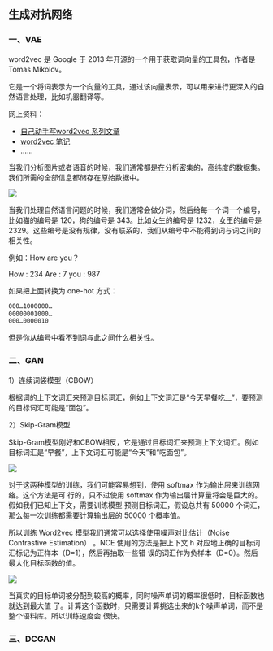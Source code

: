## 生成对抗网络

### 一、VAE

word2vec 是 Google 于 2013 年开源的一个用于获取词向量的工具包，作者是 Tomas Mikolov。

它是一个将词表示为一个向量的工具，通过该向量表示，可以用来进行更深入的自然语言处理，比如机器翻译等。

网上资料：

- [自己动手写word2vec 系列文章](https://blog.csdn.net/u014595019/article/details/51884529)
- [word2vec 笔记](https://blog.csdn.net/zhangxb35/article/details/74716245)
- ......

当我们分析图片或者语音的时候，我们通常都是在分析密集的，高纬度的数据集。我们所需的全部信息都储存在原始数据中。

![](http://p35l3ejfq.bkt.clouddn.com/20181012143644.png)

当我们处理自然语言问题的时候，我们通常会做分词，然后给每一个词一个编号，比如猫的编号是 120，狗的编号是 343。比如女生的编号是 1232，女王的编号是 2329。这些编号是没有规律，没有联系的，我们从编号中不能得到词与词之间的相关性。

例如：How are you？

How : 234
Are : 7
you : 987

如果把上面转换为 one-hot 方式：

``` xml
000…1000000…
00000001000…
000…0000010
```

但是你从编号中看不到词与此之间什么相关性。

### 二、GAN

1）连续词袋模型（CBOW）

根据词的上下文词汇来预测目标词汇，例如上下文词汇是“今天早餐吃__”，要预测的目标词汇可能是“面包”。

2）Skip-Gram模型

Skip-Gram模型刚好和CBOW相反，它是通过目标词汇来预测上下文词汇。例如目标词汇是“早餐”，上下文词汇可能是“今天”和“吃面包”。

![](http://p35l3ejfq.bkt.clouddn.com/20181012144601.png)

对于这两种模型的训练，我们可能容易想到，使用 softmax 作为输出层来训练网络。这个方法是可
行的，只不过使用 softmax 作为输出层计算量将会是巨大的。假如我们已知上下文，需要训练模型
预测目标词汇，假设总共有 50000 个词汇，那么每一次训练都需要计算输出层的 50000 个概率值。

所以训练 Word2vec 模型我们通常可以选择使用噪声对比估计（Noise Contrastive Estimation）
。NCE 使用的方法是把上下文 h 对应地正确的目标词汇标记为正样本（D=1），然后再抽取一些错
误的词汇作为负样本（D=0）。然后最大化目标函数的值。

![](http://p35l3ejfq.bkt.clouddn.com/20181012144725.png)

当真实的目标单词被分配到较高的概率，同时噪声单词的概率很低时，目标函数也就达到最大值
了。计算这个函数时，只需要计算挑选出来的k个噪声单词，而不是整个语料库。所以训练速度会
很快。

### 三、DCGAN
